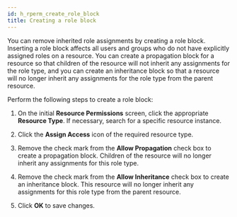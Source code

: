 ```yaml
---
id: h_rperm_create_role_block
title: Creating a role block
---
```





You can remove inherited role assignments by creating a role block. Inserting a role block affects all users and groups who do not have explicitly assigned roles on a resource. You can create a propagation block for a resource so that children of the resource will not inherit any assignments for the role type, and you can create an inheritance block so that a resource will no longer inherit any assignments for the role type from the parent resource.

Perform the following steps to create a role block:

1.  On the initial **Resource Permissions** screen, click the appropriate **Resource Type**. If necessary, search for a specific resource instance.

2.  Click the **Assign Access** icon of the required resource type.

3.  Remove the check mark from the **Allow Propagation** check box to create a propagation block. Children of the resource will no longer inherit any assignments for this role type.

4.  Remove the check mark from the **Allow Inheritance** check box to create an inheritance block. This resource will no longer inherit any assignments for this role type from the parent resource.

5.  Click **OK** to save changes.



